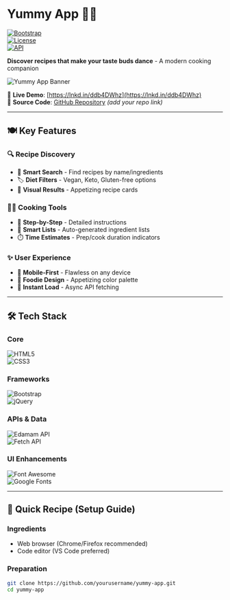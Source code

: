 # Yummy App 🍕🍳  
[![Bootstrap](https://img.shields.io/badge/Bootstrap-5.3.3-7952B3?logo=bootstrap)](https://getbootstrap.com)  
[![License](https://img.shields.io/badge/License-MIT-yellow.svg)](LICENSE)  
[![API](https://img.shields.io/badge/REST_API-Real_Time-orange)](https://developer.edamam.com)  

**Discover recipes that make your taste buds dance** - A modern cooking companion  

![Yummy App Banner](https://res.cloudinary.com/demo/image/upload/w_1200,h_400,c_fill,q_auto,f_auto/text:Yummy%20App%20%F0%9F%8D%9A%F0%9F%8D%97,co_rgb:FFFFFF,g_south_west,x_100,y_100,l_text:Montserrat_72_bold:Yummy%20App,co_rgb:FFFFFF,g_south_west,x_100,y_180,bg_gradient:0:FF9A8B,90:FF6B95/w_mul_0.4,h_mul_0.4/fl_layer_apply,g_south_west,x_100,y_180/food_illustration.png)

🔗 **Live Demo**: [https://lnkd.in/ddb4DWhz](https://lnkd.in/ddb4DWhz)  
📂 **Source Code**: [GitHub Repository](#) *(add your repo link)*

---

## 🍽️ Key Features  

### 🔍 Recipe Discovery  
- 🎯 **Smart Search** - Find recipes by name/ingredients  
- 🏷️ **Diet Filters** - Vegan, Keto, Gluten-free options  
- 📸 **Visual Results** - Appetizing recipe cards  

### 👩‍🍳 Cooking Tools  
- 📝 **Step-by-Step** - Detailed instructions  
- 🛒 **Smart Lists** - Auto-generated ingredient lists  
- ⏱️ **Time Estimates** - Prep/cook duration indicators  

### ✨ User Experience  
- 📱 **Mobile-First** - Flawless on any device  
- 🎨 **Foodie Design** - Appetizing color palette  
- 🏃 **Instant Load** - Async API fetching  

---

## 🛠 Tech Stack  

### Core  
![HTML5](https://img.shields.io/badge/HTML5-E34F26?logo=html5)  
![CSS3](https://img.shields.io/badge/CSS3-1572B6?logo=css3)  

### Frameworks  
![Bootstrap](https://img.shields.io/badge/Bootstrap-5.3.3-7952B3?logo=bootstrap)  
![jQuery](https://img.shields.io/badge/jQuery-3.7-0769AD?logo=jquery)  

### APIs & Data  
![Edamam API](https://img.shields.io/badge/Recipe_API-Edamam-green)  
![Fetch API](https://img.shields.io/badge/Data_Fetching-Async/Await-blue)  

### UI Enhancements  
![Font Awesome](https://img.shields.io/badge/Icons-Font_Awesome-528DD7?logo=fontawesome)  
![Google Fonts](https://img.shields.io/badge/Typography-Poppins%2C%20Lato-blue)  

---

## 🚀 Quick Recipe (Setup Guide)  

### Ingredients  
- Web browser (Chrome/Firefox recommended)  
- Code editor (VS Code preferred)  

### Preparation  
```bash
git clone https://github.com/yourusername/yummy-app.git
cd yummy-app
